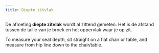 ```yaml
---
title: Diepte zitvlak
---
```


De afmeting **diepte zitvlak** wordt al zittend gemeten. Het is de afstand tussen de taille van je broek en het oppervlak waar je op zit.

To measure your seat depth, sit straight on a flat chair or table, and measure from hip line down to the chair/table.